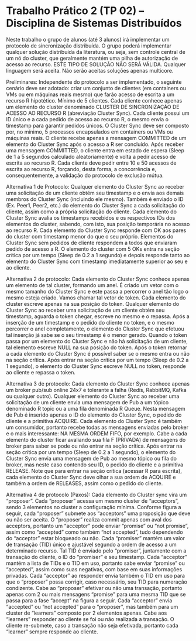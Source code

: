 # Trabalho Prático 2 (TP 02) – Disciplina de Sistemas Distribuídos

Neste trabalho o grupo de alunos (até 3 alunos) irá implementar um protocolo de sincronização distribuída. O grupo poderá implementar qualquer solução distribuída da literatura, ou seja, sem controle central de um nó do cluster, que geralmente mantém uma pilha de autorização de acesso ao recurso. ESTE TIPO DE SOLUÇÃO NÃO SERÁ VÁLIDA. 
Qualquer linguagem será aceita. Não serão aceitas soluções apenas multicore.

Preliminares: Independente do protocolo a ser implementado, o seguinte cenário deve ser adotado: criar um conjunto de clientes (em containers ou VMs ou em máquinas reais mesmo) que farão acesso de escrita a um recurso R hipotético. Mínimo de 5 clientes. Cada cliente conhece apenas um elemento do cluster denominado CLUSTER DE SINCRONIZAÇÃO DE ACESSO AO RECURSO R (abreviação Cluster Sync). Cada cliente possui um ID único e a cada pedido de acesso ao recurso R, o mesmo envia o timestamp para garantir pedidos únicos. O Cluster Sync deve ser composto por, no mínimo, 5 processos encapsulados em containers ou VMs ou máquinas reais. O cliente recebe apenas a mensagem COMMITTED de um elemento do Cluster Sync após o acesso a R ser concluído. Após receber uma mensagem COMMITTED, o cliente entra em estado de espera (Sleep de 1 a 5 segundos calculado aleatoriamente) e volta a pedir acesso de escrita ao recurso R. Cada cliente deve pedir entre 10 e 50 acessos de escrita ao recurso R, forçando, desta forma, a concorrência e, consequentemente, a validação do protocolo de exclusão mútua. 

Alternativa 1 de Protocolo:
Qualquer elemento do Cluster Sync ao receber uma solicitação de um cliente obtém seu timestamp e o envia aos demais membros do Cluster Sync (incluindo ele mesmo). Também é enviado o ID (Ex. Peer1, Peer2, etc.) do elemento do Cluster Sync a cada solicitação do cliente, assim como a própria solicitação do cliente. Cada elemento do Cluster Sync avalia os timestamps recebidos e os respectivos IDs dos elementos do cluster, sabendo, com isto, sua posição temporária no acesso ao recurso R.  Cada elemento do Cluster Sync responde com OK aos pares do cluster com timestamp menor do que o seu próprio. Elementos do Cluster Sync sem pedidos de cliente respondem a todos que enviaram pedido de acesso a R. O elemento do cluster com 5 OKs entra na seção crítica por um tempo (Sleep de 0.2 a 1 segundo) e depois responde tanto ao elemento do Cluster Sync com timestamp imediatamente superior ao seu e ao cliente. 

Alternativa 2 de protocolo:
Cada elemento do Cluster Sync conhece apenas um elemento de tal cluster, formando um anel. É criado um vetor com o mesmo tamanho do Cluster Sync e este passa a percorrer o anel tão logo o mesmo esteja criado. Vamos chamar tal vetor de token. Cada elemento do cluster escreve apenas na sua posição do token. Qualquer elemento do Cluster Sync ao receber uma solicitação de um cliente obtém seu timestamp, aguarda o token chegar, escreve no mesmo e o repassa. Após a inserção de um timestamp e o pedido do cliente no token, e o mesmo percorrer o anel completamente, o elemento do Cluster Sync que efetuou tal inserção já sabe se o seu timestamp é o menor gerado. Quando o token passa por um elemento do Cluster Sync e não há solicitação de um cliente, tal elemento escreve NULL na sua posição do token. Após o token retornar a cada elemento do Cluster Sync é possível saber se o mesmo entra ou não na seção crítica. Após entrar na seção crítica por um tempo (Sleep de 0.2 a 1 segundo), o elemento do Cluster Sync escreve NULL no token, responde ao cliente e repassa o token. 

Alternativa 3 de protocolo:
Cada elemento do Cluster Sync conhece apenas um broker pub/sub online 24x7 e tolerante a falha (Redis, RabbitMQ, Kafka ou qualquer outro). Qualquer elemento do Cluster Sync ao receber uma solicitação de um cliente envia uma mensagem de Pub a um tópico denominado R topic ou a uma fila denominada R Queue. Nesta mensagem de Pub é inserido apenas o ID do elemento do Cluster Sync, o pedido do cliente e a primitiva ACQUIRE. Cada elemento do Cluster Sync é também um consumidor, portanto recebe todas as mensagens enviadas pelo broker e o mais interessante: NA MESMA ORDEM FIFO, por exemplo. Cabe a cada elemento do cluster ficar avaliando sua fila F (PRIVADA)  de mensagens do broker para saber se pode ou não entrar na seção crítica. Após entrar na seção crítica por um tempo (Sleep de 0.2 a 1 segundo), o elemento do Cluster Sync envia uma mensagem de Pub ao mesmo tópico ou fila do broker, mas neste caso contendo seu ID, o pedido do cliente e a primitiva RELEASE. Note que para entrar na seção crítica (acessar R para escrita), cada elemento do Cluster Sync deve olhar a sua ordem de ACQUIRE e também a ordem de RELEASES, assim como o pedido do cliente. 

Alternativa 4 de protocolo (Paxos):
Cada elemento do Cluster sync vira um “proposer”. Cada “proposer” acessa um mesmo cluster de “acceptors”, sendo 3 elementos no cluster a configuração mínima. Conforme figura a seguir, cada “proposer” submete aos “acceptors” uma proposição que deve ou não ser aceita. O “proposer” realiza commit apenas com aval dos acceptors, portanto um “acceptor” pode enviar “promise” ou “not promise”, assim como “accepted” como também “not accepted”, tudo dependendo do “acceptor” estar bloqueado ou não.  Cada “promiser” mantém um valor de transação (TID) único e ajustável segundo a ordem de acesso a um determinado recurso. Tal TID é enviado pelo “promiser”, juntamente com a transação do cliente, o ID do “promiser” e seu timestamp. Cada “acceptor” mantém a lista de TIDs e o TID em uso, portanto sabe enviar “promise” ou “accepted”, assim como suas negativas, com base em suas informações privadas. Cada “acceptor” ao responder envia também o TID em uso para que o “proposer” possa corrigir, caso necessário, seu TID para numeração condizente. Cabe ao “proposer” efetivar ou não uma transação, portanto apenas com 2 ou mais mensagens “promise” para uma mesma TID que se passa para a fase “accept” na figura a seguir.  Cada “acceptor” envia “accepted” ou “not accepted” para o “proposer”, mas também para um cluster de “learners” composto por 2 elementos apenas. Cabe aos “learners” responder ao cliente se foi ou não realizada a transação. O cliente re-submete, caso a transação não seja efetivada, portanto cada “learner” sempre responde ao cliente.  
